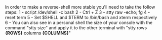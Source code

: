 In order to make a reverse-shell more stable you'll need to take the follow steps:
	1 - script /dev/shell -c bash
	2 - Ctrl + Z
	3 - stty raw -echo; fg
	4 - reset term
	5 - Set $SHELL and $TERM to /bin/bash and xterm respectively
	6 - You can also see in a personal shell the size of your console with the command "stty size" and apply it to the other terminal with "stty rows __{ROWS}__ columns __{COLUMNS}__"